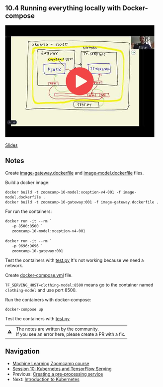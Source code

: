 
## 10.4 Running everything locally with Docker-compose

<a href="https://www.youtube.com/watch?v=ZhQQfpWfkKY&list=PL3MmuxUbc_hIhxl5Ji8t4O6lPAOpHaCLR"><img src="images/thumbnail-10-04.jpg"></a>
 

[Slides](https://www.slideshare.net/AlexeyGrigorev/ml-zoomcamp-10-kubernetes)


## Notes

Create [image-gateway.dockerfile](code/image-gateway.dockerfile) and 
[image-model.dockerfile](code/image-model.dockerfile) files.


Build a docker image:
```
docker build -t zoomcamp-10-model:xception-v4-001 -f image-model.dockerfile .
docker build -t zoomcamp-10-gateway:001 -f image-gateway.dockerfile .
```
For run the containers:
```
docker run -it --rm `
   -p 8500:8500 `
   zoomcamp-10-model:xception-v4-001

docker run -it --rm `
   -p 9696:9696 `
   zoomcamp-10-gateway:001
```
Test the containers with [test.py](code/test.py)
It's not working because we need a network.

Create [docker-compose.yml](code/docker-compose.yml) file.

`TF_SERVING_HOST=clothing-model:8500` means go to the container named `clothing-model` and use port 8500.


Run the containers with docker-compose:
```
docker-compose up
```
Test the containers with [test.py](code/test.py)


<table>
   <tr>
      <td>⚠️</td>
      <td>
         The notes are written by the community. <br>
         If you see an error here, please create a PR with a fix.
      </td>
   </tr>
</table>


## Navigation

* [Machine Learning Zoomcamp course](../)
* [Session 10: Kubernetes and TensorFlow Serving](./)
* Previous: [Creating a pre-processing service](03-preprocessing.md)
* Next: [Introduction to Kubernetes](05-kubernetes-intro.md)